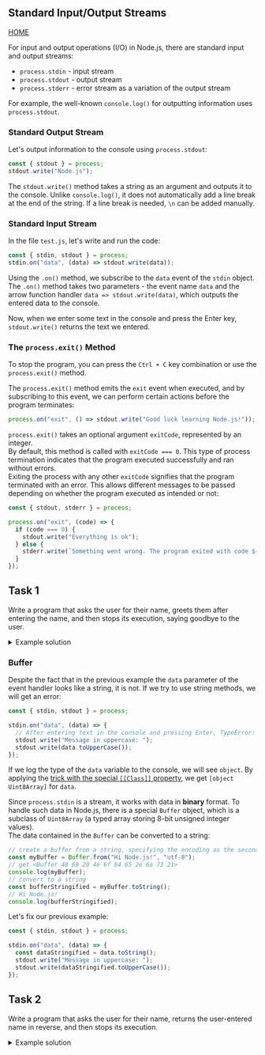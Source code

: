 ## Standard Input/Output Streams

[HOME](../README.md)

For input and output operations (I/O) in Node.js, there are standard input and output streams:

- `process.stdin` - input stream
- `process.stdout` - output stream
- `process.stderr` - error stream as a variation of the output stream

For example, the well-known `console.log()` for outputting information uses `process.stdout`.

### Standard Output Stream

Let's output information to the console using `process.stdout`:

```js
const { stdout } = process;
stdout.write("Node.js");
```

The `stdout.write()` method takes a string as an argument and outputs it to the console. Unlike `console.log()`, it does not automatically add a line break at the end of the string. If a line break is needed, `\n` can be added manually.

### Standard Input Stream

In the file `test.js`, let's write and run the code:

```js
const { stdin, stdout } = process;
stdin.on("data", (data) => stdout.write(data));
```

Using the `.on()` method, we subscribe to the `data` event of the `stdin` object.   
The `.on()` method takes two parameters - the event name `data` and the arrow function handler `data => stdout.write(data)`, which outputs the entered data to the console.

Now, when we enter some text in the console and press the Enter key, `stdout.write()` returns the text we entered.

### The `process.exit()` Method

To stop the program, you can press the `Ctrl + C` key combination or use the `process.exit()` method.

The `process.exit()` method emits the `exit` event when executed, and by subscribing to this event, we can perform certain actions before the program terminates:

```js
process.on("exit", () => stdout.write("Good luck learning Node.js!"));
```

`process.exit()` takes an optional argument `exitCode`, represented by an integer.   
By default, this method is called with `exitCode === 0`. This type of process termination indicates that the program executed successfully and ran without errors.   
Exiting the process with any other `exitCode` signifies that the program terminated with an error. This allows different messages to be passed depending on whether the program executed as intended or not:

```js
const { stdout, stderr } = process;

process.on("exit", (code) => {
  if (code === 0) {
    stdout.write("Everything is ok");
  } else {
    stderr.write(`Something went wrong. The program exited with code ${code}`);
  }
});
```

## Task 1

Write a program that asks the user for their name, greets them after entering the name, and then stops its execution, saying goodbye to the user.

<details>
  <summary>Example solution</summary>

```js
const { stdin, stdout } = process;

stdout.write("What is your name?\n");
stdin.on("data", (data) => {
  stdout.write("Hello, ");
  stdout.write(data);
  process.exit();
});
process.on("exit", () => stdout.write("Goodbye!"));
```

</details>

### Buffer

Despite the fact that in the previous example the `data` parameter of the event handler looks like a string, it is not. If we try to use string methods, we will get an error:

```js
const { stdin, stdout } = process;

stdin.on("data", (data) => {
  // After entering text in the console and pressing Enter, TypeError: data.toUpperCase is not a function will be thrown
  stdout.write("Message in uppercase: ");
  stdout.write(data.toUpperCase());
});
```

If we log the type of the `data` variable to the console, we will see `object`. By applying the [trick with the special `[[Class]]` property](https://learn.javascript.ru/class-instanceof#sekretnoe-svoystvo-class), we get `[object Uint8Array]` for `data`.

Since `process.stdin` is a stream, it works with data in **binary** format. To handle such data in Node.js, there is a special `Buffer` object, which is a subclass of `Uint8Array` (a typed array storing 8-bit unsigned integer values).   
The data contained in the `Buffer` can be converted to a string:

```js
// create a buffer from a string, specifying the encoding as the second parameter (utf-8 will be used by default)
const myBuffer = Buffer.from("Hi Node.js!", "utf-8");
// get <Buffer 48 69 20 4e 6f 64 65 2e 6a 73 21>
console.log(myBuffer);
// convert to a string
const bufferStringified = myBuffer.toString();
// Hi Node.js!
console.log(bufferStringified);
```

Let's fix our previous example:

```js
const { stdin, stdout } = process;

stdin.on("data", (data) => {
  const dataStringified = data.toString();
  stdout.write("Message in uppercase: ");
  stdout.write(dataStringified.toUpperCase());
});
```

## Task 2

Write a program that asks the user for their name, returns the user-entered name in reverse, and then stops its execution.

<details>
  <summary>Example solution</summary>

```js
const { stdin, stdout } = process;

stdout.write("What is your name?\n");
stdin.on("data", (data) => {
  const name = data.toString();
  const reverseName = name.split("").reverse().join("");
  stdout.write(`\nYour name in reverse is ${reverseName}`);
  process.exit();
});
```

</details>
